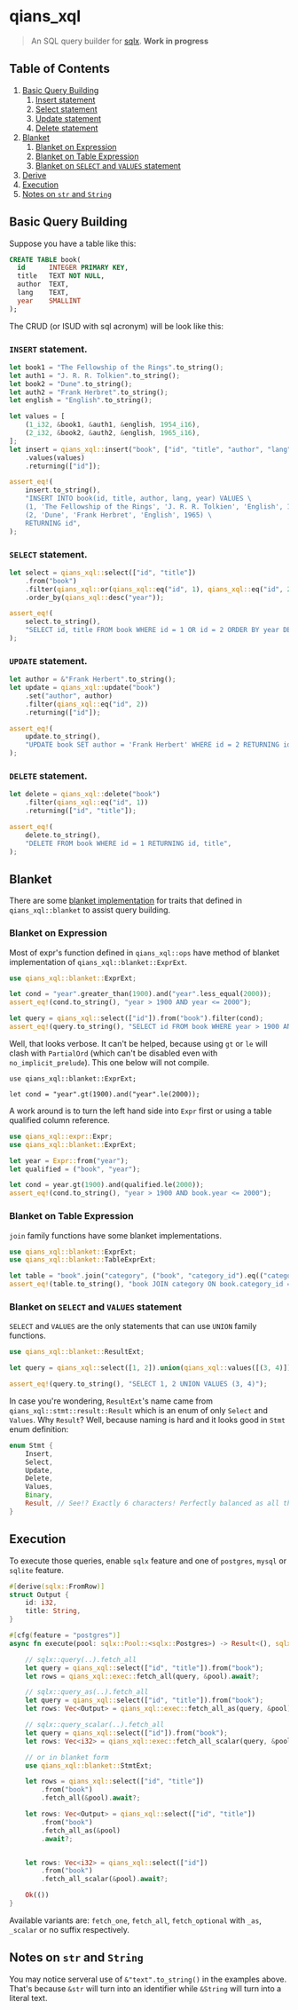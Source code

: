 # qians_xql

> An SQL query builder for [sqlx][sqlx]. **Work in progress**

## Table of Contents

1. [Basic Query Building](#basic-query-building)
   1. [Insert statement](#insert-statement)
   2. [Select statement](#select-statement)
   3. [Update statement](#update-statement)
   4. [Delete statement](#delete-statement)
2. [Blanket](#blanket)
   1. [Blanket on Expression](#blanket-on-expression)
   2. [Blanket on Table Expression](#blanket-on-table-expression)
   3. [Blanket on `SELECT` and `VALUES` statement](#blanket-on-select-and-values-statement)
3. [Derive](#derive)
4. [Execution](#execution)
5. [Notes on `str` and `String`](#notes-on-str-and-string)

## Basic Query Building

Suppose you have a table like this:

```sql
CREATE TABLE book(
  id      INTEGER PRIMARY KEY,
  title   TEXT NOT NULL,
  author  TEXT,
  lang    TEXT,
  year    SMALLINT
);
```

The CRUD (or ISUD with sql acronym) will be look like this:

### `INSERT` statement.

```rust
let book1 = "The Fellowship of the Rings".to_string();
let auth1 = "J. R. R. Tolkien".to_string();
let book2 = "Dune".to_string();
let auth2 = "Frank Herbret".to_string();
let english = "English".to_string();

let values = [
    (1_i32, &book1, &auth1, &english, 1954_i16),
    (2_i32, &book2, &auth2, &english, 1965_i16),
];
let insert = qians_xql::insert("book", ["id", "title", "author", "lang", "year"])
    .values(values)
    .returning(["id"]);

assert_eq!(
    insert.to_string(),
    "INSERT INTO book(id, title, author, lang, year) VALUES \
    (1, 'The Fellowship of the Rings', 'J. R. R. Tolkien', 'English', 1954), \
    (2, 'Dune', 'Frank Herbret', 'English', 1965) \
    RETURNING id",
);
```

### `SELECT` statement.

```rust
let select = qians_xql::select(["id", "title"])
    .from("book")
    .filter(qians_xql::or(qians_xql::eq("id", 1), qians_xql::eq("id", 2)))
    .order_by(qians_xql::desc("year"));

assert_eq!(
    select.to_string(),
    "SELECT id, title FROM book WHERE id = 1 OR id = 2 ORDER BY year DESC"
);
```

### `UPDATE` statement.

```rust
let author = &"Frank Herbert".to_string();
let update = qians_xql::update("book")
    .set("author", author)
    .filter(qians_xql::eq("id", 2))
    .returning(["id"]);

assert_eq!(
    update.to_string(),
    "UPDATE book SET author = 'Frank Herbert' WHERE id = 2 RETURNING id",
);
```

### `DELETE` statement.

```rust
let delete = qians_xql::delete("book")
    .filter(qians_xql::eq("id", 1))
    .returning(["id", "title"]);

assert_eq!(
    delete.to_string(),
    "DELETE FROM book WHERE id = 1 RETURNING id, title",
);
```

## Blanket

There are some [blanket implementation][blanket-implementation] for traits that defined
in `qians_xql::blanket` to assist query building.

### Blanket on Expression

Most of expr's function defined in `qians_xql::ops` have method of blanket
implementation of `qians_xql::blanket::ExprExt`.

```rust
use qians_xql::blanket::ExprExt;

let cond = "year".greater_than(1900).and("year".less_equal(2000));
assert_eq!(cond.to_string(), "year > 1900 AND year <= 2000");

let query = qians_xql::select(["id"]).from("book").filter(cond);
assert_eq!(query.to_string(), "SELECT id FROM book WHERE year > 1900 AND year <= 2000");
```

Well, that looks verbose. It can't be helped, because using `gt` or `le` will
clash with `PartialOrd` (which can't be disabled even with
`no_implicit_prelude`). This one below will not compile.

```rust,compile_fail
use qians_xql::blanket::ExprExt;

let cond = "year".gt(1900).and("year".le(2000));
```

A work around is to turn the left hand side into `Expr` first or using a table qualified
column reference.

```rust
use qians_xql::expr::Expr;
use qians_xql::blanket::ExprExt;

let year = Expr::from("year");
let qualified = ("book", "year");

let cond = year.gt(1900).and(qualified.le(2000));
assert_eq!(cond.to_string(), "year > 1900 AND book.year <= 2000");
```

### Blanket on Table Expression

`join` family functions have some blanket implementations.

```rust
use qians_xql::blanket::ExprExt;
use qians_xql::blanket::TableExprExt;

let table = "book".join("category", ("book", "category_id").eq(("category", "id")));
assert_eq!(table.to_string(), "book JOIN category ON book.category_id = category.id");
```

### Blanket on `SELECT` and `VALUES` statement

`SELECT` and `VALUES` are the only statements that can use `UNION` family functions.

```rust
use qians_xql::blanket::ResultExt;

let query = qians_xql::select([1, 2]).union(qians_xql::values([(3, 4)]));

assert_eq!(query.to_string(), "SELECT 1, 2 UNION VALUES (3, 4)");
```

In case you're wondering, `ResultExt`'s name came from
`qians_xql::stmt::result::Result` which is an enum of only `Select` and `Values`. Why
`Result`? Well, because naming is hard and it looks good in `Stmt` enum definition:

```rust
enum Stmt {
    Insert,
    Select,
    Update,
    Delete,
    Values,
    Binary,
    Result, // See!? Exactly 6 characters! Perfectly balanced as all things should be!
}
```


## Execution

To execute those queries, enable `sqlx` feature and one of `postgres`, `mysql`
or `sqlite` feature.

```rust
#[derive(sqlx::FromRow)]
struct Output {
    id: i32,
    title: String,
}

#[cfg(feature = "postgres")]
async fn execute(pool: sqlx::Pool::<sqlx::Postgres>) -> Result<(), sqlx::Error> {

    // sqlx::query(..).fetch_all
    let query = qians_xql::select(["id", "title"]).from("book");
    let rows = qians_xql::exec::fetch_all(query, &pool).await?;

    // sqlx::query_as(..).fetch_all
    let query = qians_xql::select(["id", "title"]).from("book");
    let rows: Vec<Output> = qians_xql::exec::fetch_all_as(query, &pool).await?;

    // sqlx::query_scalar(..).fetch_all
    let query = qians_xql::select(["id"]).from("book");
    let rows: Vec<i32> = qians_xql::exec::fetch_all_scalar(query, &pool).await?;

    // or in blanket form
    use qians_xql::blanket::StmtExt;

    let rows = qians_xql::select(["id", "title"])
        .from("book")
        .fetch_all(&pool).await?;

    let rows: Vec<Output> = qians_xql::select(["id", "title"])
        .from("book")
        .fetch_all_as(&pool)
        .await?;


    let rows: Vec<i32> = qians_xql::select(["id"])
        .from("book")
        .fetch_all_scalar(&pool).await?;

    Ok(())
}
```

Available variants are: `fetch_one`, `fetch_all`, `fetch_optional` with `_as`,
`_scalar` or no suffix respectively.

## Notes on `str` and `String`

You may notice serveral use of `&"text".to_string()` in the examples above.
That's because `&str` will turn into an identifier while `&String` will turn
into a literal text.

[sqlx]: https://crates.io/crates/sqlx
[blanket-implementation]: https://doc.rust-lang.org/book/ch10-02-traits.html#using-trait-bounds-to-conditionally-implement-methods
